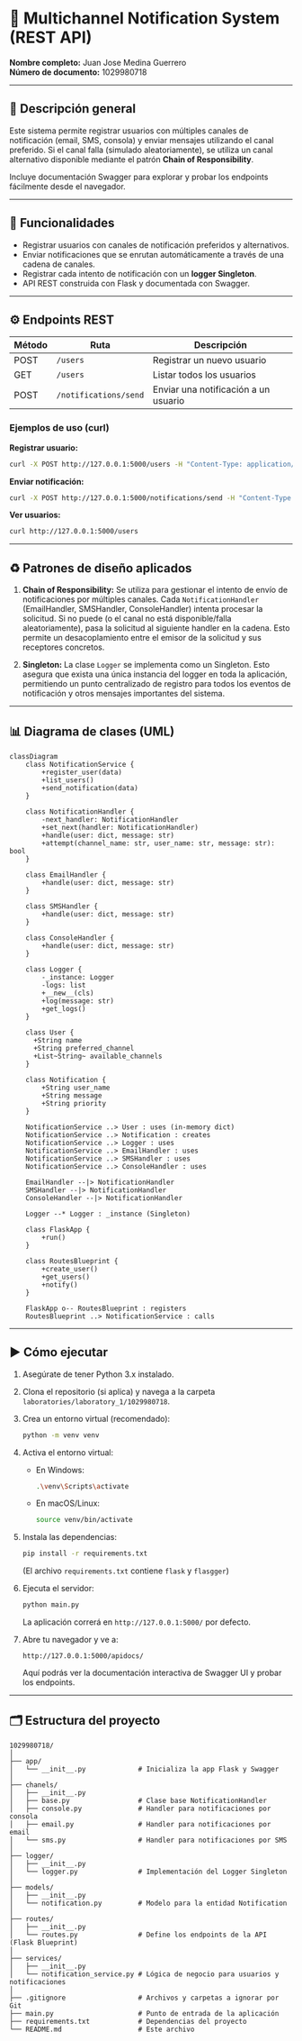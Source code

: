 # 🧪 **Multichannel Notification System (REST API)**

**Nombre completo:** Juan Jose Medina Guerrero \
**Número de documento:** 1029980718

---

## 📝 Descripción general

Este sistema permite registrar usuarios con múltiples canales de notificación (email, SMS, consola) y enviar mensajes utilizando el canal preferido. Si el canal falla (simulado aleatoriamente), se utiliza un canal alternativo disponible mediante el patrón **Chain of Responsibility**.

Incluye documentación Swagger para explorar y probar los endpoints fácilmente desde el navegador.

---

## 🎯 Funcionalidades

- Registrar usuarios con canales de notificación preferidos y alternativos.
- Enviar notificaciones que se enrutan automáticamente a través de una cadena de canales.
- Registrar cada intento de notificación con un **logger Singleton**.
- API REST construida con Flask y documentada con Swagger.

---

## ⚙️ Endpoints REST

| Método | Ruta                  | Descripción                          |
| ------ | --------------------- | ------------------------------------ |
| POST   | `/users`              | Registrar un nuevo usuario           |
| GET    | `/users`              | Listar todos los usuarios            |
| POST   | `/notifications/send` | Enviar una notificación a un usuario |

### Ejemplos de uso (curl)

**Registrar usuario:**

```bash
curl -X POST http://127.0.0.1:5000/users -H "Content-Type: application/json" -d "{\"name\":\"Juan Perez\",\"preferred_channel\":\"email\",\"available_channels\":[\"email\",\"sms\",\"console\"]}"
```

**Enviar notificación:**

```bash
curl -X POST http://127.0.0.1:5000/notifications/send -H "Content-Type: application/json" -d "{\"user_name\":\"Juan Perez\",\"message\":\"Tu cita es mañana\", \"priority\":\"high\"}"
```

**Ver usuarios:**

```bash
curl http://127.0.0.1:5000/users
```

---

## ♻️ Patrones de diseño aplicados

1. **Chain of Responsibility:** Se utiliza para gestionar el intento de envío de notificaciones por múltiples canales. Cada `NotificationHandler` (EmailHandler, SMSHandler, ConsoleHandler) intenta procesar la solicitud. Si no puede (o el canal no está disponible/falla aleatoriamente), pasa la solicitud al siguiente handler en la cadena. Esto permite un desacoplamiento entre el emisor de la solicitud y sus receptores concretos.

2. **Singleton:** La clase `Logger` se implementa como un Singleton. Esto asegura que exista una única instancia del logger en toda la aplicación, permitiendo un punto centralizado de registro para todos los eventos de notificación y otros mensajes importantes del sistema.

---

## 📊 Diagrama de clases (UML)

```mermaid
classDiagram
    class NotificationService {
        +register_user(data)
        +list_users()
        +send_notification(data)
    }

    class NotificationHandler {
        -next_handler: NotificationHandler
        +set_next(handler: NotificationHandler)
        +handle(user: dict, message: str)
        +attempt(channel_name: str, user_name: str, message: str): bool
    }

    class EmailHandler {
        +handle(user: dict, message: str)
    }

    class SMSHandler {
        +handle(user: dict, message: str)
    }

    class ConsoleHandler {
        +handle(user: dict, message: str)
    }

    class Logger {
        -_instance: Logger
        -logs: list
        +__new__(cls)
        +log(message: str)
        +get_logs()
    }

    class User {
      +String name
      +String preferred_channel
      +List~String~ available_channels
    }

    class Notification {
        +String user_name
        +String message
        +String priority
    }

    NotificationService ..> User : uses (in-memory dict)
    NotificationService ..> Notification : creates
    NotificationService ..> Logger : uses
    NotificationService ..> EmailHandler : uses
    NotificationService ..> SMSHandler : uses
    NotificationService ..> ConsoleHandler : uses

    EmailHandler --|> NotificationHandler
    SMSHandler --|> NotificationHandler
    ConsoleHandler --|> NotificationHandler

    Logger --* Logger : _instance (Singleton)

    class FlaskApp {
        +run()
    }

    class RoutesBlueprint {
        +create_user()
        +get_users()
        +notify()
    }

    FlaskApp o-- RoutesBlueprint : registers
    RoutesBlueprint ..> NotificationService : calls
```

---

## ▶️ Cómo ejecutar

1.  Asegúrate de tener Python 3.x instalado.
2.  Clona el repositorio (si aplica) y navega a la carpeta `laboratories/laboratory_1/1029980718`.
3.  Crea un entorno virtual (recomendado):
    ```bash
    python -m venv venv
    ```
4.  Activa el entorno virtual:
    - En Windows:
      ```bash
      .\venv\Scripts\activate
      ```
    - En macOS/Linux:
      ```bash
      source venv/bin/activate
      ```
5.  Instala las dependencias:

    ```bash
    pip install -r requirements.txt
    ```

    (El archivo `requirements.txt` contiene `flask` y `flasgger`)

6.  Ejecuta el servidor:

    ```bash
    python main.py
    ```

    La aplicación correrá en `http://127.0.0.1:5000/` por defecto.

7.  Abre tu navegador y ve a:
    ```
    http://127.0.0.1:5000/apidocs/
    ```
    Aquí podrás ver la documentación interactiva de Swagger UI y probar los endpoints.

---

## 🗂️ Estructura del proyecto

```
1029980718/
│
├── app/
│   └── __init__.py             # Inicializa la app Flask y Swagger
│
├── chanels/
│   ├── __init__.py
│   ├── base.py                 # Clase base NotificationHandler
│   ├── console.py              # Handler para notificaciones por consola
│   ├── email.py                # Handler para notificaciones por email
│   └── sms.py                  # Handler para notificaciones por SMS
│
├── logger/
│   ├── __init__.py
│   └── logger.py               # Implementación del Logger Singleton
│
├── models/
│   ├── __init__.py
│   └── notification.py         # Modelo para la entidad Notification
│
├── routes/
│   ├── __init__.py
│   └── routes.py               # Define los endpoints de la API (Flask Blueprint)
│
├── services/
│   ├── __init__.py
│   └── notification_service.py # Lógica de negocio para usuarios y notificaciones
│
├── .gitignore                  # Archivos y carpetas a ignorar por Git
├── main.py                     # Punto de entrada de la aplicación
├── requirements.txt            # Dependencias del proyecto
└── README.md                   # Este archivo
```
